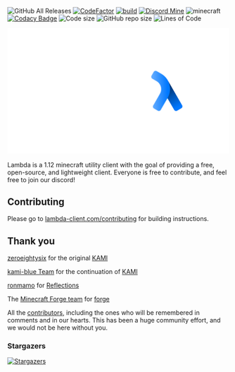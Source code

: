 ![GitHub All Releases](https://img.shields.io/github/downloads/lambda-client/lambda/total)
[![CodeFactor](https://www.codefactor.io/repository/github/lambda-client/lambda/badge)](https://www.codefactor.io/repository/github/lambda-client/lambda)
[![build](https://github.com/lambda-client/lambda/workflows/gradle_build/badge.svg)](https://github.com/lambda-client/lambda/actions)
[![Discord Mine](https://img.shields.io/discord/834570721070022687?label=chat&logo=discord&logoColor=white)](https://discord.gg/SYS2CXGsqa)
![minecraft](https://img.shields.io/badge/Minecraft-1.12.2-blue.svg)
 <a href="https://www.codacy.com/app/lambda-client/lambda?utm_source=github.com&amp;utm_medium=referral&amp;utm_content=cabaletta/baritone&amp;utm_campaign=Badge_Grade"><img src="https://api.codacy.com/project/badge/Grade/a73d037823b64a5faf597a18d71e3400" alt="Codacy Badge"/></a>
  <img src="https://img.shields.io/github/languages/code-size/lambda-client/lambda.svg" alt="Code size"/>
  <img src="https://img.shields.io/github/repo-size/lambda-client/lambda.svg" alt="GitHub repo size"/>
  <img src="https://tokei.rs/b1/github/lambda-client/lambda?category=code" alt="Lines of Code"/>
</p>

<img src="https://raw.githubusercontent.com/lambda-client/assets/main/lambda%20logo%20and%20text%20white%20transparent.png">

Lambda is a 1.12 minecraft utility client with the goal of providing a free, open-source, and lightweight client. Everyone is free to contribute, and feel free to join our discord!

## Contributing

Please go to [lambda-client.com/contributing](https://lambda-client.com/contributing) for building instructions.

## Thank you

[zeroeightysix](https://github.com/zeroeightysix) for the original [KAMI](https://github.com/zeroeightysix/KAMI)

[kami-blue Team](https://github.com/kami-blue) for the continuation of [KAMI](https://github.com/zeroeightysix/KAMI)

[ronmamo](https://github.com/ronmamo) for [Reflections](https://github.com/ronmamo/reflections)

The [Minecraft Forge team](https://github.com/MinecraftForge) for [forge](https://files.minecraftforge.net/)

All the [contributors](https://github.com/lambda-client/lambda/graphs/contributors), including the ones who will be remembered in comments and in our hearts. This has been a huge community effort, and we would not be here without you.

### Stargazers
[![Stargazers](https://starchart.cc/lambda-client/lambda.svg)](https://starchart.cc/lambda-client/lambda)
